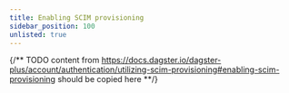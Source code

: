 ```yaml
---
title: Enabling SCIM provisioning
sidebar_position: 100
unlisted: true
---
```


{/** TODO content from https://docs.dagster.io/dagster-plus/account/authentication/utilizing-scim-provisioning#enabling-scim-provisioning should be copied here **/}
